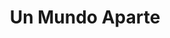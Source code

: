---
title: "Un Mundo Aparte"
url: /ciudad-autonoma-de-buenos-aires/un-mundo-aparte-avenida-triunvirato/
shop: Spielzeug
---